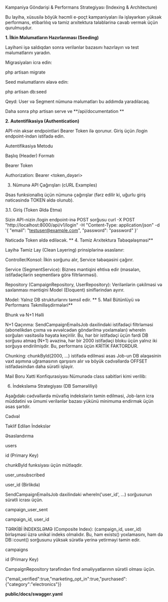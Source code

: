 Kampaniya Göndərişi & Performans Strategiyası (Indexing & Architecture)

Bu layihə, xüsusilə böyük həcmli e-poçt kampaniyaları ilə işləyərkən yüksək performans, etibarlılıq və təmiz arxitektura tələblərinə cavab vermək üçün qurulmuşdur.

**1. İlkin Məlumatların Hazırlanması (Seeding)**

Layihəni işə saldıqdan sonra verilənlər bazasını hazırlayın və test məlumatlarını yaradın.

Migrasiyaları icra edin:

php artisan migrate

Seed məlumatlarını əlavə edin:

php artisan db:seed

Qeyd: User və Segment nümunə məlumatları bu addımda yaradılacaq.

Daha sonra php artisan serve  ve **/api/documentation **

**2. Autentifikasiya (Authentication)**

API-nin əksər endpointləri Bearer Token ilə qorunur. Giriş üçün /login endpoint-indən istifadə edin.   

Autentifikasiya Metodu

Başlıq (Header) Formatı

Bearer Token

Authorization: Bearer <token_dəyəri>

3. Nümunə API Çağırışları (cURL Examples)

Əsas funksionallıq üçün nümunə çağırışlar (fərz edilir ki, uğurlu giriş nəticəsində TOKEN əldə olunub).

3.1. Giriş (Token Əldə Etmə)

Sizin API-nizin /login endpoint-inə POST sorğusu
curl -X POST "http://localhost:8000/api/v1/login"
-H "Content-Type: application/json"
-d '{ "email": "testuser@example.com", "password": "password" }'

Nəticədə Token əldə ediləcək.
** 4. Təmiz Arxitektura Təbəqələşməsi**

Layihə Təmiz Lay (Clean Layering) prinsiplərinə əsaslanır:

Controller/Konsol: İlkin sorğunu alır, Service təbəqəsini çağırır.

Service (SegmentService): Biznes məntiqini ehtiva edir (məsələn, istifadəçilərin seqmentlərə görə filtrlənməsi).

Repository (CampaignRepository, UserRepository): Verilənlərin çəkilməsi və saxlanması məntiqini Model (Eloquent) siniflərindən ayırır.

Model: Yalnız DB strukturlarını təmsil edir. ** 5. Mail Bütünlüyü və Performans Təkmilləşdirmələri**

Bhunk və N+1 Həlli

N+1 Qaçınma: SendCampaignEmailsJob daxilindəki istifadəçi filtrləməsi (abonelikdən çıxma və əvvəlcədən göndərilmə yoxlamaları) whereIn sorğuları vasitəsilə həyata keçirilir. Bu, hər bir istifadəçi üçün fərdi DB sorğusu atmaq (N+1) əvəzinə, hər bir 2000 istifadəçi bloku üçün yalnız iki sorğuya endirilmişdir. Bu, performans üçün KRİTİK FAKTORDUR.

Chunking: chunkById(2000, ...) istifadə edilməsi əsas Job-un DB əlaqəsinin vaxt aşımına uğramasının qarşısını alır və böyük cədvəllərdə OFFSET istifadəsindən daha sürətli işləyir.

Mail Boru Xətti Konfiqurasiyası Nümunədə class sabitləri kimi verilib:

6. İndeksləmə Strategiyası (DB Səmərəliliyi)

Aşağıdakı cədvəllərdə müvafiq indekslərin təmin edilməsi, Job-ların icra müddətini və ümumi verilənlər bazası yükünü minimuma endirmək üçün əsas şərtdir.

Cədvəl

Təklif Edilən İndekslər

Əsaslandırma

users

id (Primary Key)

chunkById funksiyası üçün mütləqdir.

user_unsubscribed

user_id (Birlikdə)

SendCampaignEmailsJob daxilindəki whereIn('user_id', ...) sorğusunun sürətli icrası üçün.

campaign_user_sent

campaign_id, user_id

TƏRKİBİ İNDEKSLƏMƏ (Composite Index): (campaign_id, user_id) birləşməsi üzrə unikal indeks olmalıdır. Bu, həm exists() yoxlamasını, həm də DB::count() sorğusunu yüksək sürətlə yerinə yetirməyi təmin edir.

campaigns

id (Primary Key)

CampaignRepository tərəfindən find əməliyyatlarının sürətli olması üçün.

{"email_verified":true,"marketing_opt_in":true,"purchased":{"category":"electronics"}}

**public/docs/swagger.yaml**
